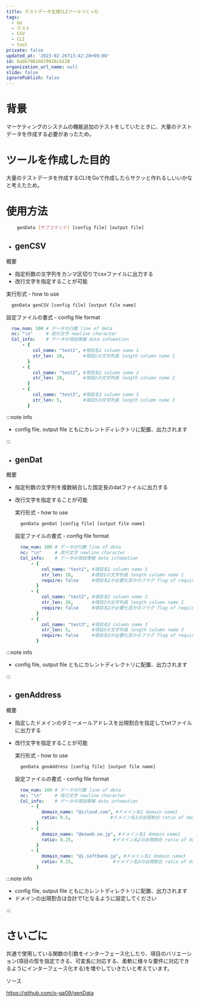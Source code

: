 ```yaml
---
title: テストデータ生成CLIツールつくった
tags:
  - Go
  - テスト
  - CSV
  - CLI
  - tool
private: false
updated_at: '2023-02-26T13:42:28+09:00'
id: 6abb7081d470926cb128
organization_url_name: null
slide: false
ignorePublish: false
---
```

# 背景
マーケティングのシステムの機能追加のテストをしていたときに、大量のテストデータを作成する必要があったため。

# ツールを作成した目的
大量のテストデータを作成するCLIをGoで作成したらサクッと作れるしいいかなと考えたため。


# 使用方法

```bash
    genData [サブコマンド] [config file] [output file]
```

- ## genCSV

概要

- 指定桁数の文字列をカンマ区切りでcsvファイルに出力する
- 改行文字を指定することが可能

  
実行形式 - how to use
  ```bash
    genData genCSV [config file] [output file name]
  ```
  
設定ファイルの書式 - config file format
  ```yaml
    row_num: 100 # データの行数 line of deta
    nc: "\n"     # 改行文字 newline character 
    Col_info:    # データの項目情報 data infomation
        - {
            col_name: "test1", #項目名1 column name 1
            str_len: 10,       #項目1の文字列長 length column name 1
          }
        - {
            col_name: "test2", #項目名2 column name 2
            str_len: 20,       #項目2の文字列長 length column name 2
          }
        - {
            col_name: "test3", #項目名3 column name 3
            str_len: 5,        #項目3の文字列長 length column name 3
          }
  ```
  :::note info
  
   - config file, output file ともにカレントディレクトリに配置、出力されます
  
  :::


- ## genDat

概要

- 指定桁数の文字列を複数結合した固定長のdatファイルに出力する
- 改行文字を指定することが可能

  実行形式 - how to use
  ```bash
    genData genDat [config file] [output file name]
  ```
  
  設定ファイルの書式 - config file format
  ```yaml
    row_num: 100 # データの行数 line of deta
    nc: "\n"     # 改行文字 newline character 
    Col_info:    # データの項目情報 data infomation
        - {
            col_name: "test1", #項目名1 column name 1
            str_len: 10,       #項目1の文字列長 length column name 1
            require: false     #項目名1が必要化否かのフラグ flag of required one
          }
        - {
            col_name: "test2", #項目名2 column name 2
            str_len: 20,       #項目2の文字列長 length column name 2
            require: false     #項目名2が必要化否かのフラグ flag of required one
          }
        - {
            col_name: "test3", #項目名3 column name 3
            str_len: 5,        #項目3の文字列長 length column name 3
            require: false     #項目名3が必要化否かのフラグ flag of required one
          }
  ```

:::note info
  
  - config file, output file ともにカレントディレクトリに配置、出力されます

:::

- ## genAddress

概要

- 指定したドメインのダミーメールアドレスを出現割合を指定してtxtファイルに出力する
- 改行文字を指定することが可能

  実行形式 - how to use
  ```bash
    genData genAddress [config file] [output file name]
  ```
  
  設定ファイルの書式 - config file format
  ```yaml
    row_num: 100 # データの行数 line of deta
    nc: "\n"     # 改行文字 newline character 
    Col_info:    # データの項目情報 data infomation
        - {
            domain_name: "@icloud.com", #ドメイン名1 domain name1
            ratio: 0.5,               #ドメイン名1の出現割合 ratio of domain name1
          }
        - {
            domain_name: "@ezweb.ne.jp", #ドメイン名1 domain name2
            ratio: 0.25,               #ドメイン名2の出現割合 ratio of domain name2
          }
        - {
            domain_name: "@i.softbank.jp", #ドメイン名1 domain name3
            ratio: 0.25,               #ドメイン名3の出現割合 ratio of domain name3
          }
  ```

:::note info

- config file, output file ともにカレントディレクトリに配置、出力されます
- ドメインの出現割合は合計で1となるように設定してください

:::

# さいごに

共通で使用している関数の引数をインターフェース化したり、項目のバリエーション(項目の型を指定できる、可変長に対応する、柔軟に様々な要件に対応できるようにインターフェース化する)を増やしていきたいと考えています。

ソース

https://github.com/o-ga09/genData
  
